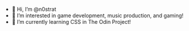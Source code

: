 - 👋 Hi, I’m @n0strat
- 👀 I’m interested in game development, music production, and gaming!
- 🌱 I’m currently learning CSS in The Odin Project!

<!---
n0strat/n0strat is a ✨ special ✨ repository because its `README.md` (this file) appears on your GitHub profile.
You can click the Preview link to take a look at your changes.
--->
